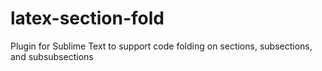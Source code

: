 # latex-section-fold
Plugin for Sublime Text to support code folding on sections, subsections, and subsubsections
